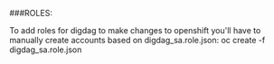 ###ROLES:

To add roles for digdag to make changes to openshift you'll have to manually create accounts based on digdag_sa.role.json:
oc create -f digdag_sa.role.json
